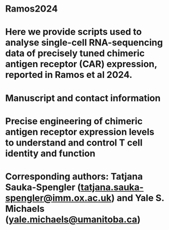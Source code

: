 # Ramos2024
# Here we provide scripts used to analyse single-cell RNA-sequencing data of precisely tuned chimeric antigen receptor (CAR) expression, reported in Ramos et al 2024. 

# Manuscript and contact information
# Precise engineering of chimeric antigen receptor expression levels to understand and control T cell identity and function

# Corresponding authors: Tatjana Sauka-Spengler (tatjana.sauka-spengler@imm.ox.ac.uk) and Yale S. Michaels (yale.michaels@umanitoba.ca)
